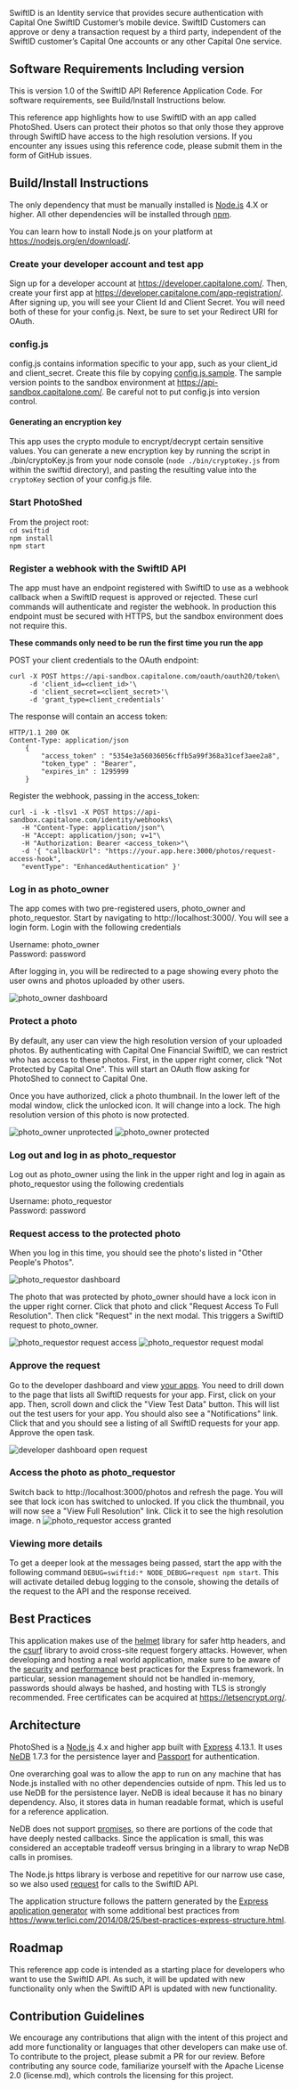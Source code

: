 SwiftID is an Identity service that provides secure authentication with Capital One SwiftID Customer’s mobile device.  SwiftID Customers can approve or deny a transaction request by a third party, independent of the SwiftID customer’s Capital One accounts or any other Capital One service.

## Software Requirements Including version
This is version 1.0 of the SwiftID API Reference Application Code. For software requirements, see Build/Install Instructions below.

This reference app highlights how to use SwiftID with an app called PhotoShed. Users can protect their photos so that only those they approve through SwiftID have access to the high resolution versions. If you encounter any issues using this reference code, please submit them in the form of GitHub issues.

## Build/Install Instructions
The only dependency that must be manually installed is [Node.js](https://nodejs.org) 4.X or higher. All other dependencies will be installed through [npm](https://www.npmjs.com/).

You can learn how to install Node.js on your platform at https://nodejs.org/en/download/.

### Create your developer account and test app
Sign up for a developer account at https://developer.capitalone.com/. Then, create your first app at https://developer.capitalone.com/app-registration/. After signing up, you will see your Client Id and Client Secret. You will need both of these for your config.js. Next, be sure to set your Redirect URI for OAuth.

### config.js
config.js contains information specific to your app, such as your client_id and client_secret. Create this file by copying [config.js.sample](/swiftid/config.js.sample). The sample version points to the sandbox environment at https://api-sandbox.capitalone.com/. Be careful not to put config.js into version control.

#### Generating an encryption key
This app uses the crypto module to encrypt/decrypt certain sensitive values.  You can generate a new encryption key by running the script in ./bin/cryptoKey.js from your node console (`node ./bin/cryptoKey.js` from within the swiftid directory), and pasting the resulting value into the `cryptoKey` section of your config.js file.

### Start PhotoShed
From the project root:  
`cd swiftid`  
`npm install`  
`npm start`

### Register a webhook with the SwiftID API
The app must have an endpoint registered with SwiftID to use as a webhook callback when a SwiftID request is approved or rejected. These curl commands will authenticate and register the webhook. In production this endpoint must be secured with HTTPS, but the sandbox environment does not require this.

**These commands only need to be run the first time you run the app**

POST your client credentials to the OAuth endpoint:
```
curl -X POST https://api-sandbox.capitalone.com/oauth/oauth20/token\
     -d 'client_id=<client_id>'\
     -d 'client_secret=<client_secret>'\
     -d 'grant_type=client_credentials'
```
The response will contain an access token:
```
HTTP/1.1 200 OK
Content-Type: application/json
    {
        "access_token" : "5354e3a56036056cffb5a99f368a31cef3aee2a8",
        "token_type" : "Bearer",
        "expires_in" : 1295999
    }
```

Register the webhook, passing in the access_token:
```
curl -i -k -tlsv1 -X POST https://api-sandbox.capitalone.com/identity/webhooks\
   -H "Content-Type: application/json"\
   -H "Accept: application/json; v=1"\
   -H "Authorization: Bearer <access_token>"\
   -d '{ "callbackUrl": "https://your.app.here:3000/photos/request-access-hook",
   "eventType": "EnhancedAuthentication" }'
```

### Log in as photo_owner
The app comes with two pre-registered users, photo_owner and photo_requestor. Start by navigating to http://localhost:3000/. You will see a login form. Login with the following credentials

Username: photo_owner  
Password: password

After logging in, you will be redirected to a page showing every photo the user owns and photos uploaded by other users.

![photo_owner dashboard](/docs/photo_owner_dashboard.png)

### Protect a photo
By default, any user can view the high resolution version of your uploaded photos. By authenticating with Capital One Financial SwiftID, we can restrict who has access to these photos. First, in the upper right corner, click "Not Protected by Capital One". This will start an OAuth flow asking for PhotoShed to connect to Capital One.

Once you have authorized, click a photo thumbnail. In the lower left of the modal window, click the unlocked icon. It will change into a lock. The high resolution version of this photo is now protected.

![photo_owner unprotected](/docs/photo_owner_unprotected.png)
![photo_owner protected](/docs/photo_owner_protected.png)

### Log out and log in as photo_requestor
Log out as photo_owner using the link in the upper right and log in again as photo_requestor using the following credentials

Username: photo_requestor  
Password: password

### Request access to the protected photo
When you log in this time, you should see the photo's listed in "Other People's Photos".

![photo_requestor dashboard](/docs/photo_requestor_dashboard.png)

The photo that was protected by photo_owner should have a lock icon in the upper right corner. Click that photo and click "Request Access To Full Resolution". Then click "Request" in the next modal. This triggers a SwiftID request to photo_owner.

![photo_requestor request access](/docs/photo_requestor_request_access.png)
![photo_requestor request modal](/docs/photo_requestor_request_modal.png)

### Approve the request
Go to the developer dashboard and view [your apps](https://developer.capitalone.com/my-account/). You need to drill down to the page that lists all SwiftID requests for your app. First, click on your app. Then, scroll down and click the "View Test Data" button. This will list out the test users for your app. You should also see a "Notifications" link. Click that and you should see a listing of all SwiftID requests for your app. Approve the open task.

![developer dashboard open request](/docs/developer_dashboard_open_request.png)

### Access the photo as photo_requestor
Switch back to http://localhost:3000/photos and refresh the page. You will see that lock icon has switched to unlocked. If you click the thumbnail, you will now see a "View Full Resolution" link. Click it to see the high resolution image.
n
![photo_requestor access granted](/docs/photo_requestor_granted.png)

### Viewing more details

To get a deeper look at the messages being passed, start the app with the following command `DEBUG=swiftid:* NODE_DEBUG=request npm start`.  This will activate detailed debug logging to the console, showing the details of the request to the API and the response received.

## Best Practices
This application makes use of the [helmet](https://www.npmjs.com/package/helmet) library for safer http headers, and the [csurf](https://www.npmjs.com/package/csurf) library to avoid cross-site request forgery attacks. However, when developing and hosting a real world application, make sure to be aware of the [security](http://expressjs.com/en/advanced/best-practice-security.html) and [performance](http://expressjs.com/en/advanced/best-practice-performance.html) best practices for the Express framework. In particular, session management should not be handled in-memory, passwords should always be hashed, and hosting with TLS is strongly recommended.  Free certificates can be acquired at https://letsencrypt.org/.

## Architecture
PhotoShed is a [Node.js](https://nodejs.org) 4.x and higher app built with [Express](http://expressjs.com/) 4.13.1. It uses [NeDB](https://github.com/louischatriot/nedb) 1.7.3 for the persistence layer and [Passport](http://passportjs.org/) for authentication.

One overarching goal was to allow the app to run on any machine that has Node.js installed with no other dependencies outside of npm. This led us to use NeDB for the persistence layer. NeDB is ideal because it has no binary dependency. Also, it stores data in human readable format, which is useful for a reference application.

NeDB does not support [promises](https://www.promisejs.org/), so there are portions of the code that have deeply nested callbacks. Since the application is small, this was considered an acceptable tradeoff versus bringing in a library to wrap NeDB calls in promises.

The Node.js https library is verbose and repetitive for our narrow use case, so we also used [request](https://github.com/request/request) for calls to the SwiftID API.

The application structure follows the pattern generated by the [Express application generator](http://expressjs.com/en/starter/generator.html) with some additional best practices from https://www.terlici.com/2014/08/25/best-practices-express-structure.html.

## Roadmap
This reference app code is intended as a starting place for developers who want to use the SwiftID API. As such, it will be updated with new functionality only when the SwiftID API is updated with new functionality.

## Contribution Guidelines
We encourage any contributions that align with the intent of this project and add more functionality or languages that other developers can make use of. To contribute to the project, please submit a PR for our review. Before contributing any source code, familiarize yourself with the Apache License 2.0 (license.md), which controls the licensing for this project.
